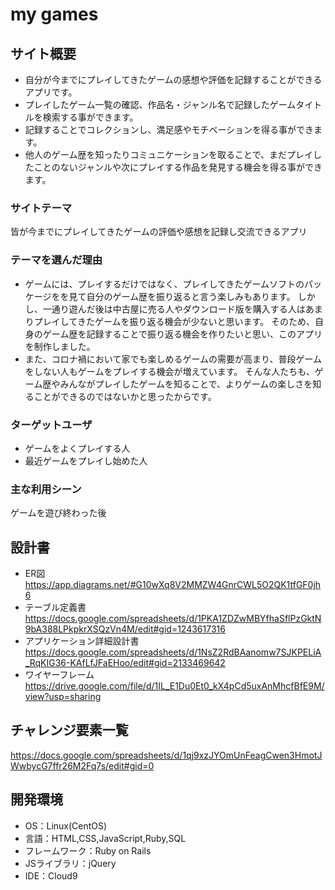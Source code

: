 # my games

## サイト概要
- 自分が今までにプレイしてきたゲームの感想や評価を記録することができるアプリです。
- プレイしたゲーム一覧の確認、作品名・ジャンル名で記録したゲームタイトルを検索する事ができます。
- 記録することでコレクションし、満足感やモチベーションを得る事ができます。
- 他人のゲーム歴を知ったりコミュニケーションを取ることで、まだプレイしたことのないジャンルや次にプレイする作品を発見する機会を得る事ができます。

### サイトテーマ
皆が今までにプレイしてきたゲームの評価や感想を記録し交流できるアプリ

### テーマを選んだ理由
- ゲームには、プレイするだけではなく、プレイしてきたゲームソフトのパッケージをを見て自分のゲーム歴を振り返ると言う楽しみもあります。
しかし、一通り遊んだ後は中古屋に売る人やダウンロード版を購入する人はあまりプレイしてきたゲームを振り返る機会が少ないと思います。
そのため、自身のゲーム歴を記録することで振り返る機会を作りたいと思い、このアプリを制作しました。
- また、コロナ禍において家でも楽しめるゲームの需要が高まり、普段ゲームをしない人もゲームをプレイする機会が増えています。
そんな人たちも、ゲーム歴やみんながプレイしたゲームを知ることで、よりゲームの楽しさを知ることができるのではないかと思ったからです。

### ターゲットユーザ
- ゲームをよくプレイする人
- 最近ゲームをプレイし始めた人

### 主な利用シーン
ゲームを遊び終わった後

## 設計書
- ER図
https://app.diagrams.net/#G10wXq8V2MMZW4GnrCWL5O2QK1tfGF0jh6
- テーブル定義書
https://docs.google.com/spreadsheets/d/1PKA1ZDZwMBYfhaSflPzGktN9bA388LPkpkrXSQzVn4M/edit#gid=1243617316
- アプリケーション詳細設計書
https://docs.google.com/spreadsheets/d/1NsZ2RdBAanomw7SJKPELiA_RqKIG36-KAfLfJFaEHoo/edit#gid=2133469642
- ワイヤーフレーム
https://drive.google.com/file/d/1IL_E1Du0Et0_kX4pCd5uxAnMhcfBfE9M/view?usp=sharing

## チャレンジ要素一覧
https://docs.google.com/spreadsheets/d/1qj9xzJYOmUnFeagCwen3HmotJWwbycG7ffr26M2Fq7s/edit#gid=0

## 開発環境
- OS：Linux(CentOS)
- 言語：HTML,CSS,JavaScript,Ruby,SQL
- フレームワーク：Ruby on Rails
- JSライブラリ：jQuery
- IDE：Cloud9

